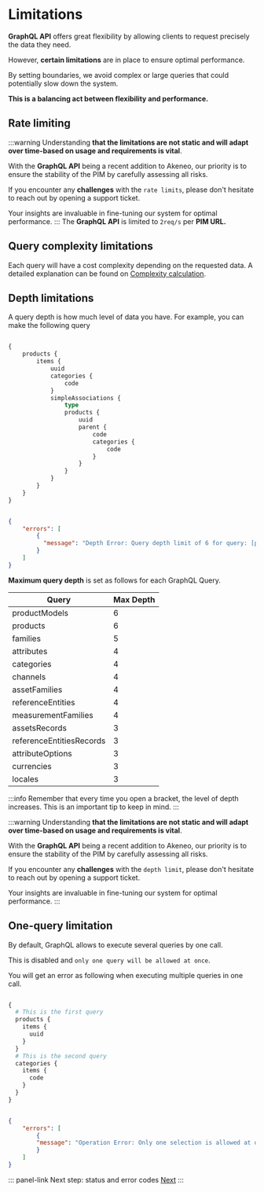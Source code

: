 # Limitations

**GraphQL API** offers great flexibility by allowing clients to request precisely the data they need.

However, **certain limitations** are in place to ensure optimal performance.

By setting boundaries, we avoid complex or large queries that could potentially slow down the system.

**This is a balancing act between flexibility and performance.**

## Rate limiting

:::warning
Understanding **that the limitations are not static and will adapt over time-based on usage and requirements is vital**.

With the **GraphQL API** being a recent addition to Akeneo, our priority is to ensure the stability of the PIM by carefully assessing all risks.

If you encounter any **challenges** with the `rate limits`, please don't hesitate to reach out by opening a support ticket.

Your insights are invaluable in fine-tuning our system for optimal performance.
:::
The **GraphQL API** is limited to `2req/s` per **PIM URL.**

## Query complexity limitations

Each query will have a cost complexity depending on the requested data.
A detailed explanation can be found on [Complexity calculation](/graphql/complexity.html).

## Depth limitations
A query depth is how much level of data you have.
For example, you can make the following query

```graphql [snippet:Query with too much depth]

{
    products {
        items {
            uuid
            categories {
                code
            }
            simpleAssociations {
                type
                products {
                    uuid
                    parent {
                        code
                        categories {
                            code
                        }
                    }
                }
            }
        }
    }
}
```
```json [snippet:Error]

{
    "errors": [
        {
          "message": "Depth Error: Query depth limit of 6 for query: [products] exceeded, found 7."
        }
    ]
}
```

**Maximum query depth** is set as follows for each GraphQL Query.

| Query                    | Max Depth |
|--------------------------|-----------|
| productModels            | 6         |
| products                 | 6         |
| families                 | 5         |
| attributes               | 4         |
| categories               | 4         |
| channels                 | 4         |
| assetFamilies            | 4         |
| referenceEntities        | 4         |
| measurementFamilies      | 4         |
| assetsRecords            | 3         |
| referenceEntitiesRecords | 3         |
| attributeOptions         | 3         |
| currencies               | 3         |
| locales                  | 3         |

:::info
Remember that every time you open a bracket, the level of depth increases.
This is an important tip to keep in mind.
:::

:::warning
Understanding **that the limitations are not static and will adapt over time-based on usage and requirements is vital**.

With the **GraphQL API** being a recent addition to Akeneo, our priority is to ensure the stability of the PIM by carefully assessing all risks.

If you encounter any **challenges** with the `depth limit`, please don't hesitate to reach out by opening a support ticket.

Your insights are invaluable in fine-tuning our system for optimal performance.
:::


## One-query limitation
By default, GraphQL allows to execute several queries by one call.

This is disabled and `only one query will be allowed at once`.

You will get an error as following when executing multiple queries in one call.

```graphql [snippet:Two queries in one call]

{
  # This is the first query
  products {
    items {
      uuid
    }
  }
  # This is the second query
  categories {
    items {
      code
    }
  }
}
```
```json [snippet:Error]

{
    "errors": [
        {
        "message": "Operation Error: Only one selection is allowed at once, found 2"
        }
    ]
}
```

::: panel-link Next step: status and error codes [Next](/graphql/error-codes.html)
:::
